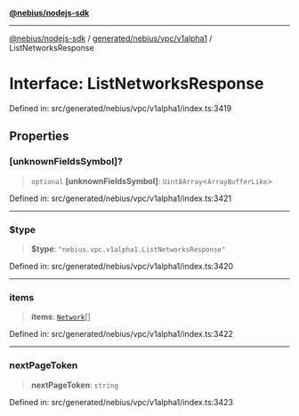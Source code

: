 [**@nebius/nodejs-sdk**](../../../../../README.md)

---

[@nebius/nodejs-sdk](../../../../../README.md) / [generated/nebius/vpc/v1alpha1](../README.md) / ListNetworksResponse

# Interface: ListNetworksResponse

Defined in: src/generated/nebius/vpc/v1alpha1/index.ts:3419

## Properties

### \[unknownFieldsSymbol\]?

> `optional` **\[unknownFieldsSymbol\]**: `Uint8Array`\<`ArrayBufferLike`\>

Defined in: src/generated/nebius/vpc/v1alpha1/index.ts:3421

---

### $type

> **$type**: `"nebius.vpc.v1alpha1.ListNetworksResponse"`

Defined in: src/generated/nebius/vpc/v1alpha1/index.ts:3420

---

### items

> **items**: [`Network`](Network.md)[]

Defined in: src/generated/nebius/vpc/v1alpha1/index.ts:3422

---

### nextPageToken

> **nextPageToken**: `string`

Defined in: src/generated/nebius/vpc/v1alpha1/index.ts:3423
